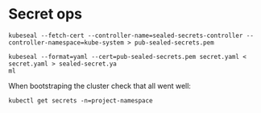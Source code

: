 # Secret ops
```
kubeseal --fetch-cert --controller-name=sealed-secrets-controller --controller-namespace=kube-system > pub-sealed-secrets.pem
```
```
kubeseal --format=yaml --cert=pub-sealed-secrets.pem secret.yaml < secret.yaml > sealed-secret.ya
ml
```
When bootstraping the cluster check that all went well:
```
kubectl get secrets -n=project-namespace
```
